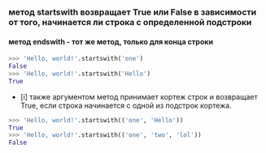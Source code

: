 ### метод **startswith** возвращает True или False в зависимости от того, начинается ли строка с определенной подстроки
#### метод **endswith** - тот же метод, только для конца строки

```python
>>> 'Hello, world!'.startswith('one')
False
>>> 'Hello, world!'.startswith('Hello')
True
```

- [i] также аргументом метод принимает кортеж строк
и возвращает True, если строка начинается с одной из подстрок кортежа.
```python
>>> 'Hello, world!'.startswith(('one', 'Hello'))
True
>>> 'Hello, world!'.startswith(('one', 'two', 'lol'))
False
```

